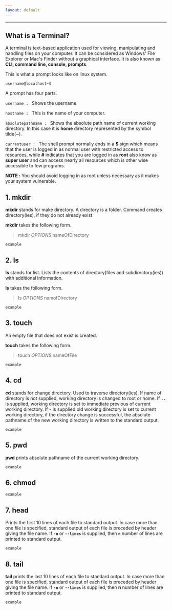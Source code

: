```yaml
---
layout: default
---
```

---

## What is a Terminal?

A terminal is text-based application used for viewing, manipulating and handling files on your computer. It can be considered as Windows' File Explorer or Mac's Finder without a graphical interface. It is also known as **CLI, command line, console, prompts**. 

This is what a prompt looks like on linux system.

```
username@localhost~$
```

A prompt has four parts.

`username : `  Shows the username. 

`hostname : `  This is the name of your computer.

`absolutepathname : ` Shows the absolute path name of current working directory. In this case it is **home** directory represented by the symbol tilde(~).

`currentuser : ` The shell prompt normally ends in a **$** sign which means that the user is logged in as normal user with restricted access to resources, while **#** indicates that you are logged in as **root** also know as **super user** and can access nearly all resources which is other wise accessible to few programs. 

**NOTE :** You should avoid logging in as root unless necessary as it makes your system vulnerable.

## 1. mkdir

**mkdir** stands for make directory. A directory is a folder. Command creates directory(ies), if they do not already exist.

**mkdir** takes the following form.

> mkdir _OPTIONS_ nameOfDirectory

```
example
```

## 2. ls

**ls** stands for list. Lists the contents of directory(files and subdirectory(ies)) with additional information. 

**ls** takes the following form.

> ls _OPTIONS_ namofDirectory
 
```
example
```

## 3. touch

An empty file that does not exist is created.

**touch** takes the following form.

> touch _OPTIONS_ nameOfFile

```
example
```

## 4. cd

**cd** stands for change directory. Used to traverse directory(ies). If name of directory is not supplied, working directory is changed to root or home. If **`..`** is supplied, working directory is set to immediate previous of current working directory. If **`-`** is supplied old working directory is set to current working directory, if the directory change is successful, the absolute pathname of the new working directory is written to the standard  output.

```
example
```

## 5. pwd

**pwd** prints absolute pathname of the current working directory. 


```
example
```


## 6. chmod



```
example
```


## 7. head


Prints the first 10 lines of each file to standard output. In case more than one file is specified, standard output of each file is preceded by header giving the file name. If **`-n`** or **`--lines`** is supplied, then **`n`** number of lines are printed to standard output.


```
example
```


## 8. tail

**tail** prints the last 10 lines of each file to standard output. In case more than one file is specified, standard output of each file is preceded by header giving the file name. If **`-n`** or **`--lines`** is supplied, then **n** number of lines are printed to standard output.


```
example
```
